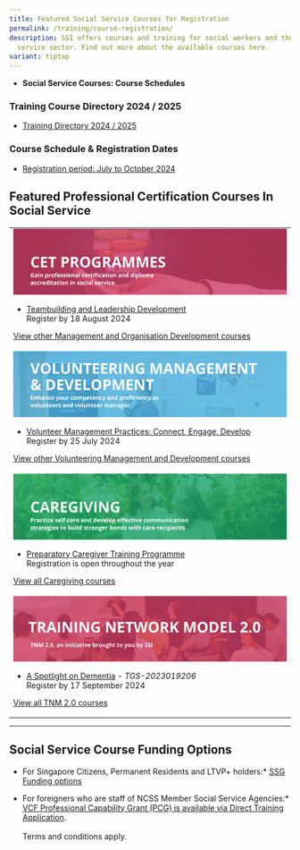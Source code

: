 ```yaml
---
title: Featured Social Service Courses for Registration
permalink: /training/course-registration/
description: SSI offers courses and training for social workers and the social
  service sector. Find out more about the available courses here.
variant: tiptap
---
```

<ul data-tight="true" class="tight">
<li>
<p><strong>Social Service Courses: Course Schedules</strong>
</p>
</li>
</ul>
<h3>Training Course Directory 2024 / 2025</h3>
<ul data-tight="true" class="tight">
<li>
<p><a href="/files/training courses/ssi_fy24_training_directory.pdf" rel="noopener noreferrer nofollow" target="_blank">Training Directory 2024 / 2025</a>
</p>
</li>
</ul>
<h3>Course Schedule &amp; Registration Dates</h3>
<ul data-tight="true" class="tight">
<li>
<p><a href="/files/training courses/SSI_Monthly_Featured_Courses_27_May_2024.pdf" rel="noopener noreferrer nofollow" target="_blank">Registration period: July to October 2024</a>
</p>
</li>
</ul>
<h2><strong>Featured Professional Certification Courses In Social Service</strong></h2>
<table style="minWidth: 25px">
<colgroup>
<col>
</colgroup>
<tbody>
<tr>
<td rowspan="1" colspan="1">
<div class="isomer-image-wrapper">
<img style="width: 100%" height="auto" width="100%" alt="Continuing Education &amp; Training (CET) Courses" src="/images/training/cet-v2.png">
</div>
<ul data-tight="true" class="tight">
<li>
<p><a href="https://iltms.ssi.gov.sg/registration/schedule?coursecode=NMGT6014" rel="noopener noreferrer nofollow" target="_blank">Teambuilding and Leadership Development</a>
<br>Register by 18 August 2024</p>
</li>
</ul>
<p></p>
<p><a href="https://www.ssi.gov.sg/training/management-and-organisation-development/" rel="noopener noreferrer nofollow" target="\_blank">View other Management and Organisation Development courses</a>
</p>
</td>
</tr>
<tr>
<td rowspan="1" colspan="1">
<div class="isomer-image-wrapper">
<img style="width: 100%" height="auto" width="100%" alt="Equip volunteers with knowledge, develop volunteer management capabilities" src="/images/training/volunteer-v2.png">
</div>
<ul data-tight="true" class="tight">
<li>
<p><a href="https://iltms.ssi.gov.sg/registration/schedule?coursecode=SVLD313" rel="noopener noreferrer nofollow" target="_blank">Volunteer Management Practices: Connect, Engage, Develop</a>
<br>Register by 25 July 2024</p>
</li>
</ul>
<p></p>
<p><a href="https://www.ssi.gov.sg/training/volunteer-development-and-management/" rel="noopener noreferrer nofollow" target="\_blank">View other Volunteering Management and Development courses</a>
</p>
</td>
</tr>
<tr>
<td rowspan="1" colspan="1">
<div class="isomer-image-wrapper">
<img style="width: 100%" height="auto" width="100%" alt="Caregiver Training Courses" src="/images/training/caregiving-v2.png">
</div>
<ul data-tight="true" class="tight">
<li>
<p><a href="https://iltms.ssi.gov.sg/Registration/schedule?coursecode=SSI0002" rel="noopener noreferrer nofollow" target="_blank">Preparatory Caregiver Training Programme</a>
<br>Registration is open throughout the year</p>
</li>
</ul>
<p></p>
<p><a href="https://www.ssi.gov.sg/training/caregiving/" rel="noopener noreferrer nofollow" target="\_blank">View all Caregiving courses</a>
</p>
</td>
</tr>
<tr>
<td rowspan="1" colspan="1">
<div class="isomer-image-wrapper">
<img style="width: 100%" height="auto" width="100%" alt="TNM 2.0, an initiative brought to you by SSI" src="/images/training/tnm-banner.png">
</div>
<ul data-tight="true" class="tight">
<li>
<p><a href="https://iltms.ssi.gov.sg/registration/schedule?coursecode=SSI0012" rel="noopener noreferrer nofollow" target="_blank">A Spotlight on Dementia</a> - <em>TGS-2023019206</em>
<br>Register by 17 September 2024
<br>
</p>
</li>
</ul>
<p><a href="https://www.ssi.gov.sg/training/tnm-courses/" rel="noopener noreferrer nofollow" target="\_blank">View all TNM 2.0 courses</a>
</p>
</td>
</tr>
</tbody>
</table>
<hr>
<h2><strong>Social Service Course Funding Options</strong></h2>
<ul data-tight="true" class="tight">
<li>
<p>For Singapore Citizens, Permanent Residents and LTVP+ holders:* <a href="https://www.ssg-wsg.gov.sg/individuals/training-grants-incentives.html" rel="noopener noreferrer nofollow" target="_blank">SSG Funding options</a>
</p>
</li>
<li>
<p>For foreigners who are staff of NCSS Member Social Service Agencies:*
<a href="https://www.ncss.gov.sg/grants-search/detail-page/VCFProfessionalCapabilityGrant-LocalTraining" rel="noopener noreferrer nofollow" target="_blank">VCF Professional Capability Grant (PCG) is available via Direct Training
Application</a>.
<br>
<br>Terms and conditions apply.</p>
</li>
</ul>
<p></p>